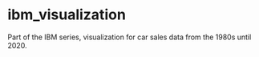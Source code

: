 # ibm_visualization
Part of the IBM series, visualization for car sales data from the 1980s until 2020.
